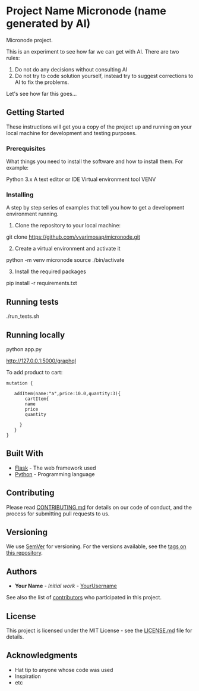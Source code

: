 # Project Name Micronode (name generated by AI)

Micronode project. 

This is an experiment to see how far we can get with AI.
There are two rules:
1. Do not do any decisions without consulting AI
2. Do not try to code solution yourself, instead try to suggest corrections to AI to fix the problems.

Let's see how far this goes...

## Getting Started

These instructions will get you a copy of the project up and running on your local machine for development and testing purposes.

### Prerequisites

What things you need to install the software and how to install them. For example:

Python 3.x
A text editor or IDE
Virtual environment tool VENV


### Installing

A step by step series of examples that tell you how to get a development environment running.

1. Clone the repository to your local machine:

git clone https://github.com/vvarimosap/micronode.git


2. Create a virtual environment and activate it

python -m venv micronode
source ./bin/activate


3. Install the required packages

pip install -r requirements.txt

## Running tests

./run_tests.sh

## Running locally

python app.py 

http://127.0.0.1:5000/graphql

To add product to cart:

 ```
mutation {
  
    addItem(name:"a",price:10.0,quantity:3){
    	cartItem{
        name
        price
        quantity
    
      }
    }
}
 ```

## Built With

* [Flask](http://flask.pocoo.org/) - The web framework used
* [Python](https://www.python.org/) - Programming language

## Contributing

Please read [CONTRIBUTING.md](https://gist.github.com/PurpleBooth/b24679402957c63ec426) for details on our code of conduct, and the process for submitting pull requests to us.

## Versioning

We use [SemVer](http://semver.org/) for versioning. For the versions available, see the [tags on this repository](https://github.com/yourusername/repo/tags).

## Authors

* **Your Name** - *Initial work* - [YourUsername](https://github.com/yourusername)

See also the list of [contributors](https://github.com/yourusername/repo/contributors) who participated in this project.

## License

This project is licensed under the MIT License - see the [LICENSE.md](LICENSE.md) file for details.

## Acknowledgments

* Hat tip to anyone whose code was used
* Inspiration
* etc
